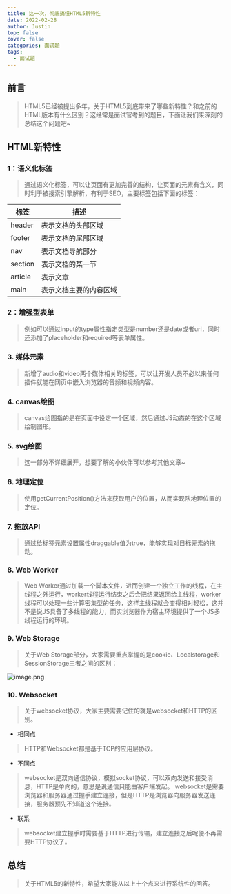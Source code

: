 ```yaml
---
title: 这一次，彻底搞懂HTML5新特性
date: 2022-02-28
author: Justin
top: false
cover: false
categories: 面试题
tags:
  - 面试题
---
```


## 前言
> HTML5已经被提出多年，关于HTML5到底带来了哪些新特性？和之前的HTML版本有什么区别？这经常是面试官考到的题目，下面让我们来深刻的总结这个问题吧~

## HTML新特性
### 1：语义化标签
> 通过语义化标签，可以让页面有更加完善的结构，让页面的元素有含义，同时利于被搜索引擎解析，有利于SEO，主要标签包括下面的标签：

| 标签 | 描述 |
| --- | --- |
| header | 表示文档的头部区域 |
| footer | 表示文档的尾部区域 |
| nav | 表示文档导航部分 |
| section | 表示文档的某一节 |
| article | 表示文章 |
| main | 表示文档主要的内容区域 |

### 2：增强型表单
> 例如可以通过input的type属性指定类型是number还是date或者url，同时还添加了placeholder和required等表单属性。

### 3. 媒体元素
> 新增了audio和video两个媒体相关的标签，可以让开发人员不必以来任何插件就能在网页中嵌入浏览器的音频和视频内容。

### 4. canvas绘图
> canvas绘图指的是在页面中设定一个区域，然后通过JS动态的在这个区域绘制图形。

### 5. svg绘图
> 这一部分不详细展开，想要了解的小伙伴可以参考其他文章~

### 6. 地理定位
> 使用getCurrentPosition()方法来获取用户的位置，从而实现队地理位置的定位。

### 7. 拖放API
> 通过给标签元素设置属性draggable值为true，能够实现对目标元素的拖动。

### 8. Web Worker
> Web Worker通过加载一个脚本文件，进而创建一个独立工作的线程，在主线程之外运行，worker线程运行结束之后会把结果返回给主线程，worker线程可以处理一些计算密集型的任务，这样主线程就会变得相对轻松，这并不是说JS具备了多线程的能力，而实浏览器作为宿主环境提供了一个JS多线程运行的环境。

### 9. Web Storage
> 关于Web Storage部分，大家需要重点掌握的是cookie、Localstorage和SessionStorage三者之间的区别：

![image.png](https://img-blog.csdnimg.cn/img_convert/5ff77340963295f7eda03878b42f1aec.png)

### 10. Websocket
> 关于websocket协议，大家主要需要记住的就是websocket和HTTP的区别。

* 相同点

> HTTP和Websocket都是基于TCP的应用层协议。

* 不同点

> websocket是双向通信协议，模拟socket协议，可以双向发送和接受消息，HTTP是单向的，意思是说通信只能由客户端发起。
> websocket是需要浏览器和服务器通过握手建立连接，但是HTTP是浏览器向服务器发送连接，服务器预先不知道这个连接。

* 联系

> websocket建立握手时需要基于HTTP进行传输，建立连接之后呢便不再需要HTTP协议了。

## 总结
> 关于HTML5的新特性，希望大家能从以上十个点来进行系统性的回答。

